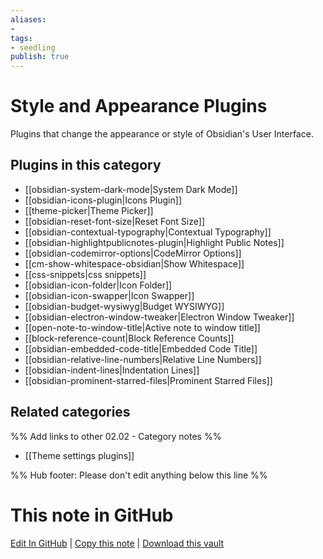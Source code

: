```yaml
---
aliases:
- 
tags: 
- seedling 
publish: true
---
```



# Style and Appearance Plugins

Plugins that change the appearance or style of Obsidian's User Interface.

## Plugins in this category

- [[obsidian-system-dark-mode|System Dark Mode]]
- [[obsidian-icons-plugin|Icons Plugin]]
- [[theme-picker|Theme Picker]]
- [[obsidian-reset-font-size|Reset Font Size]]
- [[obsidian-contextual-typography|Contextual Typography]]
- [[obsidian-highlightpublicnotes-plugin|Highlight Public Notes]]
- [[obsidian-codemirror-options|CodeMirror Options]]
- [[cm-show-whitespace-obsidian|Show Whitespace]]
- [[css-snippets|css snippets]]
- [[obsidian-icon-folder|Icon Folder]]
- [[obsidian-icon-swapper|Icon Swapper]]
- [[obsidian-budget-wysiwyg|Budget WYSIWYG]]
- [[obsidian-electron-window-tweaker|Electron Window Tweaker]]
- [[open-note-to-window-title|Active note to window title]]
- [[block-reference-count|Block Reference Counts]]
- [[obsidian-embedded-code-title|Embedded Code Title]]
- [[obsidian-relative-line-numbers|Relative Line Numbers]]
- [[obsidian-indent-lines|Indentation Lines]]
- [[obsidian-prominent-starred-files|Prominent Starred Files]]

## Related categories

%% Add links to other 02.02 - Category notes %%

- [[Theme settings plugins]]

%% Hub footer: Please don't edit anything below this line %%

# This note in GitHub

<span class="git-footer">[Edit In GitHub](https://github.dev/obsidian-community/obsidian-hub/blob/main/02%20-%20Community%20Expansions/02.01%20Plugins%20by%20Category/Style%20and%20Appearance%20Plugins.md "git-hub-edit-note") | [Copy this note](https://raw.githubusercontent.com/obsidian-community/obsidian-hub/main/02%20-%20Community%20Expansions/02.01%20Plugins%20by%20Category/Style%20and%20Appearance%20Plugins.md "git-hub-copy-note") | [Download this vault](https://github.com/obsidian-community/obsidian-hub/archive/refs/heads/main.zip "git-hub-download-vault") </span>
